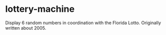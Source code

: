lottery-machine
===============

Display 6 random numbers in coordination with the Florida Lotto. Originally written about 2005.
